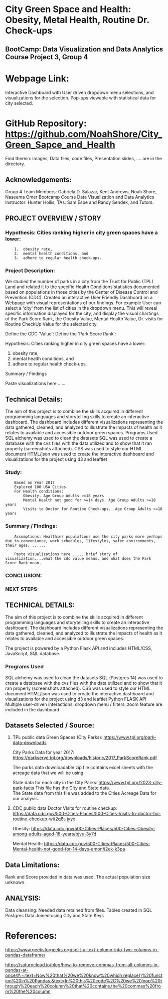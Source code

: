 # City Green Space and Health: Obesity, Metal Health, Routine Dr. Check-ups
## BootCamp: Data Visualization and Data Analytics Course Project 3, Group 4 

# Webpage Link: 
Interactive Dashboard with User driven dropdown menu selections, and visualizations for the selection. Pop-ups viewable with statistical data for city selected. 

# GitHub Repository: https://github.com/NoahShore/City_Green_Sapce_and_Health 
Find therein: Images, Data files, code files, Presentation slides, .... are in the directory. 

## Acknowledgements: 
Group 4 Team Members: Gabriela D. Salazar, Kent Andrews, Noah Shore, Naseema Omer 
Bootcamp Course Data Visualization and Data Analytics Instructor: Hunter Hollis, TAs: Sam Espe and Randy Sendek, and Tutors.

## PROJECT OVERVIEW / STORY
### Hypothesis: Cities ranking higher in city green spaces have a lower:
        1.	obesity rate, 
        2.	mental health conditions, and 
        3.	adhere to regular health check-ups. 

### Project Description: 
We studied the number of parks in a city from the Trust for Public (TPL) Land and related it to the specific Health Conditions'statistics documented based on populations in those cities by the Center of Disease Control and Prevention (CDC). 
Created an interactive User Friendly Dashboard on a Webpage with visual representations of our findings. 
For example User can select a 'city' from the list of cities in the dropdown menu. This will reveal specific information displayed for the city, and display the visual chartings of 
the Park Score Rank, the Obesity Value, Mental Health Value, Dr. visits for Routine CheckUp Value for the selected city. 

Define the CDC 'Value': 
Define the 'Park Score Rank':

Hypothesis: Cities ranking higher in city green spaces have a lower:
1.	obesity rate, 
2.	mental health conditions, and 
3.	adhere to regular health check-ups. 

Summary / Findings

Paste visualizations here ......


## Technical Details: 
The aim of this project is to combine the skills acquired in different programming languages and storytelling skills to create an interactive dashboard. The dashboard includes different visualizations representing the data gathered, cleaned, and analyzed to illustrate the impacts of health as it relates to available and accessible outdoor green spaces.
Programs Used
SQL alchemy was used to clean the datasets
SQL was used to create a database with the cvs files with the data utilized and to show that it ran properly (screenshots attached).
CSS was used to style our HTML document
HTML/json was used to create the interactive dashboard and visualizations for the project using d3 and leaftlet

### Study: 
        Based on Year 2017
        Explored 100 USA Cities
        For Health conditions:
            Obesity. Age Group Adults >=18 years
            Mental Health not good for >=14 days. Age Group Adults >=18 years 
            Visits to Doctor for Routine Check-ups.  Age Group Adults >=18 years


### Summary / Findings:

        Assumptions: Healthier populations use the city parks more perhaps due to conveniance, work schedules, lifestyles, safer environments, their ages, ......

        Paste visualizations here ......brief story of visualization....what the cdc value means, and what does the Park Score Rank mean. 

### CONCLUSION:


### NEXT STEPS: 


## TECHNICAL DETAILS: 
The aim of this project is to combine the skills acquired in different programming languages and storytelling skills to create an interactive dashboard. The dashboard includes different visualizations representing the data gathered, cleaned, and analyzed to illustrate the impacts of health as it relates to available and accessible outdoor green spaces.

The project is powered by a Python Flask API and includes HTML/CSS, JavaScript, SQL database. 

### Programs Used
SQL alchemy was used to clean the datasets
SQL (Postgres 14) was used to create a database with the cvs files with the data utilized and to show that it ran properly (screenshots attached).
CSS was used to style our HTML document
HTML/json was used to create the interactive dashboard and visualizations for the project using d3 and leaftlet
Python FLASK API
Multiple user-driven interactions: dropdown menu / filters, zoom feature are included in the dashboard

## Datasets Selected / Source: 
1.	TPL public data 
    Green Spaces (City Parks): https://www.tpl.org/park-data-downloads

    City Parks Data for year 2017: https://parkserve.tpl.org/downloads/historic/2017_ParkScoreRank.pdf

    The parks data downloadable zip file contains excel sheets with the acreage data that we will be using.

    State data for each city in the City Parks: https://www.tpl.org/2023-city-park-facts This file has the City and State data.  
    The State data from this file was added to the Cities Acreage Data for our analysis. 

2. CDC public data 
    Doctor Visits for routine checkup:  https://data.cdc.gov/500-Cities-Places/500-Cities-Visits-to-doctor-for-routine-checkup-wi/2q6t-jyye

    Obesity: https://data.cdc.gov/500-Cities-Places/500-Cities-Obesity-among-adults-aged-18-years/bjvu-3y7d

    Mental Health: https://data.cdc.gov/500-Cities-Places/500-Cities-Mental-health-not-good-for-14-days-amon/i2ek-k3pa


## Data Limitations: 
Rank and Score provided in data was used. The actual population size unknown. 

## ANALYSIS: 
Data cleansing:  Needed data retained from files. 
Tables created in SQL Postgres
Data Joined using City and State Keys

# References:  
https://www.geeksforgeeks.org/split-a-text-column-into-two-columns-in-pandas-dataframe/

https://saturncloud.io/blog/how-to-remove-commas-from-all-columns-in-pandas-at-once/#:~:text=Now%20that%20we%20know%20which,replace()%20function%20in%20Pandas.&text=In%20this%20code%2C%20we%20loop%20through%20each%20column%20that%20contains,the%20commas%20from%20the%20column
